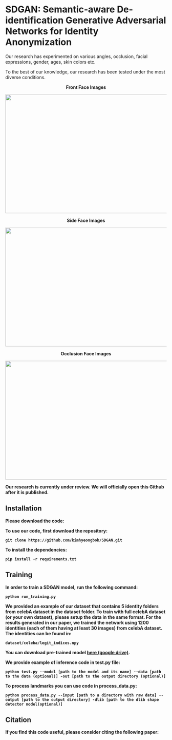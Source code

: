 # SDGAN: Semantic-aware De-identification Generative Adversarial Networks for Identity Anonymization

Our research has experimented on various angles, occlusion, facial expressions, gender, ages, skin colors etc.

To the best of our knowledge, our research has been tested under the most diverse conditions.

<p align="center"> <b>Front Face Images
<p align="center"><img src="https://user-images.githubusercontent.com/41537576/165922091-0b3d52c9-b960-435f-b4cb-27df9bd49b6b.png" width="700" height="370">
<p align="center"> <b>Side Face Images
<p align="center"><img src="https://user-images.githubusercontent.com/41537576/165922457-f74b7a77-e2c1-4af7-9338-8ef6e17f53be.png" width="700" height="370">
<p align="center"> <b>Occlusion Face Images
<p align="center"><img src="https://user-images.githubusercontent.com/41537576/165922755-de4f8b34-a45a-401a-aaa6-3382886e39d2.png" width="700" height="370">

**Our research is currently under review.
We will officially open this Github after it is published.**
  
## Installation


Please download the code:

To use our code, first download the repository:
````
git clone https://github.com/kimhyeongbok/SDGAN.git
````

To install the dependencies:

````
pip install -r requirements.txt
````

## Training

In order to train a SDGAN model, run the following command:

````
python run_training.py
````

We provided an example of our dataset that contains 5 identity folders from celebA dataset in the dataset folder. To train with full celebA dataset (or your own dataset), please setup the data in the same format. For the results generated in our paper, we trained the network using 1200 identities (each of them having at least 30 images) from celebA dataset. The identities can be found in: 

````
dataset/celeba/legit_indices.npy
````

You can download pre-trained model [here (google drive)](https://drive.google.com/drive/folders/1RcIntjkg6PgsijBilNLUyo17zfs7ERei?usp=sharing).


We provide example of inference code in test.py file:

````
python test.py --model [path to the model and its name] --data [path to the data (optional)] -out [path to the output directory (optional)]
````


To process landmarks you can use code in process_data.py:
````
python process_data.py --input [path to a directory with raw data] --output [path to the output directory] -dlib [path to the dlib shape detector model(optional)]
````



## Citation

If you find this code useful, please consider citing the following paper:

````
````
